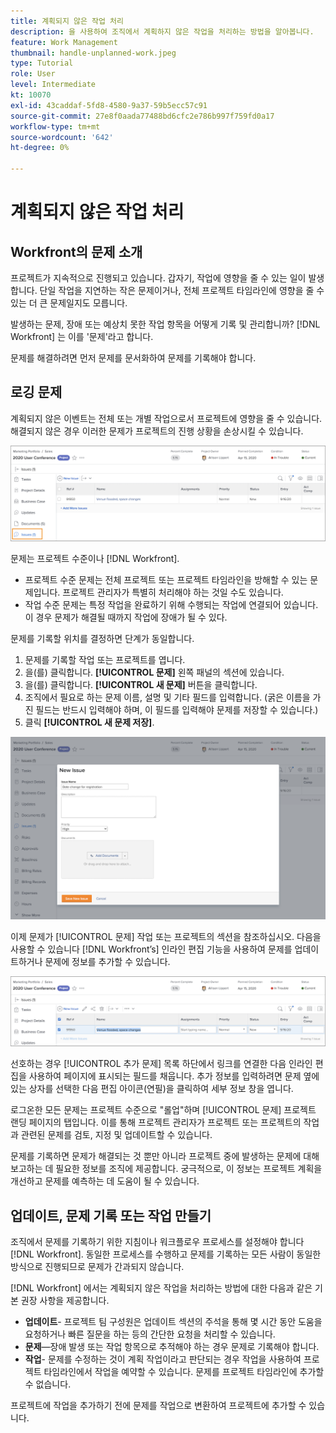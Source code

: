 ```yaml
---
title: 계획되지 않은 작업 처리
description: 을 사용하여 조직에서 계획하지 않은 작업을 처리하는 방법을 알아봅니다.
feature: Work Management
thumbnail: handle-unplanned-work.jpeg
type: Tutorial
role: User
level: Intermediate
kt: 10070
exl-id: 43caddaf-5fd8-4580-9a37-59b5ecc57c91
source-git-commit: 27e8f0aada77488bd6cfc2e786b997f759fd0a17
workflow-type: tm+mt
source-wordcount: '642'
ht-degree: 0%

---
```


# 계획되지 않은 작업 처리

## Workfront의 문제 소개

프로젝트가 지속적으로 진행되고 있습니다. 갑자기, 작업에 영향을 줄 수 있는 일이 발생합니다. 단일 작업을 지연하는 작은 문제이거나, 전체 프로젝트 타임라인에 영향을 줄 수 있는 더 큰 문제일지도 모릅니다.

발생하는 문제, 장애 또는 예상치 못한 작업 항목을 어떻게 기록 및 관리합니까? [!DNL Workfront] 는 이를 &#39;문제&#39;라고 합니다.

문제를 해결하려면 먼저 문제를 문서화하여 문제를 기록해야 합니다.

## 로깅 문제

계획되지 않은 이벤트는 전체 또는 개별 작업으로서 프로젝트에 영향을 줄 수 있습니다. 해결되지 않은 경우 이러한 문제가 프로젝트의 진행 상황을 손상시킬 수 있습니다.

![의 이미지 [!UICONTROL 문제] 섹션 [!DNL Workfront]](assets/01-issue-list-project-level-generic.png)

문제는 프로젝트 수준이나 [!DNL Workfront].

* 프로젝트 수준 문제는 전체 프로젝트 또는 프로젝트 타임라인을 방해할 수 있는 문제입니다. 프로젝트 관리자가 특별히 처리해야 하는 것일 수도 있습니다.
* 작업 수준 문제는 특정 작업을 완료하기 위해 수행되는 작업에 연결되어 있습니다. 이 경우 문제가 해결될 때까지 작업에 장애가 될 수 있다.

문제를 기록할 위치를 결정하면 단계가 동일합니다.

1. 문제를 기록할 작업 또는 프로젝트를 엽니다.
1. 을(를) 클릭합니다. **[!UICONTROL 문제]** 왼쪽 패널의 섹션에 있습니다.
1. 을(를) 클릭합니다. **[!UICONTROL 새 문제]** 버튼을 클릭합니다.
1. 조직에서 필요로 하는 문제 이름, 설명 및 기타 필드를 입력합니다. (굵은 이름을 가진 필드는 반드시 입력해야 하며, 이 필드를 입력해야 문제를 저장할 수 있습니다.)
1. 클릭 **[!UICONTROL 새 문제 저장]**.

![의 이미지 [!UICONTROL 새 문제] 창 [!DNL Workfront]](assets/02-create-issue-details-window.png)

이제 문제가 [!UICONTROL 문제] 작업 또는 프로젝트의 섹션을 참조하십시오. 다음을 사용할 수 있습니다 [!DNL Workfront’s] 인라인 편집 기능을 사용하여 문제를 업데이트하거나 문제에 정보를 추가할 수 있습니다.

![의 이미지 [!DNL Workfront’s] 문제에 대한 정보를 업데이트하거나 추가할 인라인 편집 기능](assets/03-issue-list-inline-editing.png)

선호하는 경우 [!UICONTROL 추가 문제] 목록 하단에서 링크를 연결한 다음 인라인 편집을 사용하여 페이지에 표시되는 필드를 채웁니다. 추가 정보를 입력하려면 문제 옆에 있는 상자를 선택한 다음 편집 아이콘(연필)을 클릭하여 세부 정보 창을 엽니다.

로그온한 모든 문제는 프로젝트 수준으로 &quot;롤업&quot;하며 [!UICONTROL 문제] 프로젝트 랜딩 페이지의 탭입니다. 이를 통해 프로젝트 관리자가 프로젝트 또는 프로젝트의 작업과 관련된 문제를 검토, 지정 및 업데이트할 수 있습니다.

문제를 기록하면 문제가 해결되는 것 뿐만 아니라 프로젝트 중에 발생하는 문제에 대해 보고하는 데 필요한 정보를 조직에 제공합니다. 궁극적으로, 이 정보는 프로젝트 계획을 개선하고 문제를 예측하는 데 도움이 될 수 있습니다.

<!-- 
Learn more graphic and documentation articles/links
* Create issues
* Delete issues
* Edit issues
* View issues
-->

## 업데이트, 문제 기록 또는 작업 만들기

조직에서 문제를 기록하기 위한 지침이나 워크플로우 프로세스를 설정해야 합니다 [!DNL Workfront]. 동일한 프로세스를 수행하고 문제를 기록하는 모든 사람이 동일한 방식으로 진행되므로 문제가 간과되지 않습니다.

[!DNL Workfront] 에서는 계획되지 않은 작업을 처리하는 방법에 대한 다음과 같은 기본 권장 사항을 제공합니다.

* **업데이트**- 프로젝트 팀 구성원은 업데이트 섹션의 주석을 통해 몇 시간 동안 도움을 요청하거나 빠른 질문을 하는 등의 간단한 요청을 처리할 수 있습니다.
* **문제**—장애 발생 또는 작업 항목으로 추적해야 하는 경우 문제로 기록해야 합니다.
* **작업**- 문제를 수정하는 것이 계획 작업이라고 판단되는 경우 작업을 사용하여 프로젝트 타임라인에서 작업을 예약할 수 있습니다. 문제를 프로젝트 타임라인에 추가할 수 없습니다.

프로젝트에 작업을 추가하기 전에 문제를 작업으로 변환하여 프로젝트에 추가할 수 있습니다. <!-- Learn how to do this in Section 3 of this learning path. -->
